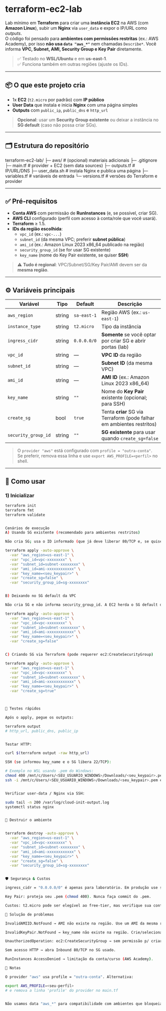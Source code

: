 # terraform-ec2-lab

Lab mínimo em **Terraform** para criar uma **instância EC2** na AWS (com **Amazon Linux**), subir um **Nginx** via `user_data` e expor o IP/URL como *outputs*.  
O código foi pensado para **ambientes com permissões restritas** (ex.: AWS Academy), por isso **não usa `data "aws_*"`** nem chamadas `Describe*`. Você informa **VPC, Subnet, AMI, Security Group e Key Pair** diretamente.

> ✅ Testado no **WSL/Ubuntu** e em **us-east-1**.  
> ✅ Funciona também em outras regiões (ajuste os IDs).

---

## 📦 O que este projeto cria

- 1x **EC2** (`t2.micro` por padrão) com **IP público**  
- **User Data** que instala e inicia **Nginx** com uma página simples  
- **Outputs** com `public_ip`, `public_dns` e `http_url`  

> **Opcional**: usar um **Security Group existente** ou deixar a instância no **SG default** (caso não possa criar SGs).

---

## 🗂️ Estrutura do repositório
terraform-ec2-lab/
├─ aws/ # (opcional) materiais adicionais
├─ .gitignore
├─ main.tf # provider + EC2 (sem data sources)
├─ outputs.tf # IP/URL/DNS
├─ user_data.sh # instala Nginx e publica uma página
├─ variables.tf # variáveis de entrada
└─ versions.tf # versões do Terraform e provider


---

## ✅ Pré-requisitos

- **Conta AWS** com permissão de **RunInstances** (e, se possível, criar SG).  
- **AWS CLI** configurado (perfil com acesso à conta/role que você usará).  
- **Terraform** ≥ 1.5.  
- **IDs da região escolhida**:
  - `vpc_id` (ex.: `vpc-...`)
  - `subnet_id` (da mesma VPC; preferir **subnet pública**)
  - `ami_id` (ex.: Amazon Linux 2023 x86_64 publicado na região)
  - `security_group_id` (se for usar SG existente)
  - `key_name` (nome do Key Pair existente, se quiser **SSH**)

> ⚠️ **Tudo é regional**: VPC/Subnet/SG/Key Pair/AMI devem ser da **mesma região**.

---

## ⚙️ Variáveis principais

| Variável             | Tipo   | Default      | Descrição |
|----------------------|--------|--------------|-----------|
| `aws_region`         | string | `sa-east-1`  | Região AWS (ex.: `us-east-1`) |
| `instance_type`      | string | `t2.micro`   | Tipo da instância |
| `ingress_cidr`       | string | `0.0.0.0/0`  | **Somente** se você optar por criar SG e abrir portas (lab) |
| `vpc_id`             | string | —            | **VPC ID** da região |
| `subnet_id`          | string | —            | **Subnet ID** (da mesma VPC) |
| `ami_id`             | string | —            | **AMI ID** (ex.: Amazon Linux 2023 x86_64) |
| `key_name`           | string | `""`         | Nome do **Key Pair** existente (opcional; para SSH) |
| `create_sg`          | bool   | `true`       | Tenta **criar** SG via Terraform (pode falhar em ambientes restritos) |
| `security_group_id`  | string | `""`         | **SG existente** para usar quando `create_sg=false` |

> O `provider "aws"` está configurado com `profile = "outra-conta"`.  
> Se preferir, remova essa linha e use `export AWS_PROFILE=<perfil>` no shell.

---

## 🚀 Como usar

### 1) Inicializar
```bash
terraform init
terraform fmt
terraform validate


Cenários de execução
A) Usando SG existente (recomendado para ambientes restritos)

Não cria SG; usa o ID informado (que já deve liberar 80/TCP e, se quiser SSH, 22/TCP).

terraform apply -auto-approve \
  -var "aws_region=us-east-1" \
  -var "vpc_id=vpc-xxxxxxxx" \
  -var "subnet_id=subnet-xxxxxxxx" \
  -var "ami_id=ami-xxxxxxxxxxxx" \
  -var "key_name=<seu_keypair>" \
  -var "create_sg=false" \
  -var "security_group_id=sg-xxxxxxxx"


B) Deixando no SG default da VPC

Não cria SG e não informa security_group_id. A EC2 herda o SG default da VPC (normalmente não tem HTTP aberto; abra a porta 80 no Console se puder).

terraform apply -auto-approve \
  -var "aws_region=us-east-1" \
  -var "vpc_id=vpc-xxxxxxxx" \
  -var "subnet_id=subnet-xxxxxxxx" \
  -var "ami_id=ami-xxxxxxxxxxxx" \
  -var "key_name=<seu_keypair>" \
  -var "create_sg=false"


C) Criando SG via Terraform (pode requerer ec2:CreateSecurityGroup)

terraform apply -auto-approve \
  -var "aws_region=us-east-1" \
  -var "vpc_id=vpc-xxxxxxxx" \
  -var "subnet_id=subnet-xxxxxxxx" \
  -var "ami_id=ami-xxxxxxxxxxxx" \
  -var "key_name=<seu_keypair>" \
  -var "create_sg=true"



🔎 Testes rápidos

Após o apply, pegue os outputs:

terraform output
# http_url, public_dns, public_ip


Testar HTTP:

curl $(terraform output -raw http_url)

SSH (se informou key_name e o SG libera 22/TCP):

# Exemplo no WSL usando .pem do Windows:
chmod 400 /mnt/c/Users/<SEU_USUARIO_WINDOWS>/Downloads/<seu_keypair>.pem
ssh -i /mnt/c/Users/<SEU_USUARIO_WINDOWS>/Downloads/<seu_keypair>.pem ec2-user@$(terraform output -raw public_ip)


Verificar user-data / Nginx via SSH:

sudo tail -n 200 /var/log/cloud-init-output.log
systemctl status nginx


🧹 Destruir o ambiente


terraform destroy -auto-approve \
  -var "aws_region=us-east-1" \
  -var "vpc_id=vpc-xxxxxxxx" \
  -var "subnet_id=subnet-xxxxxxxx" \
  -var "ami_id=ami-xxxxxxxxxxxx" \
  -var "key_name=<seu_keypair>" \
  -var "create_sg=false" \
  -var "security_group_id=sg-xxxxxxxx"


🛡️ Segurança & Custos

ingress_cidr = "0.0.0.0/0" é apenas para laboratório. Em produção use seu IP/32.

Key Pair: proteja seu .pem (chmod 400). Nunca faça commit do .pem.

Custos: t2.micro pode ser elegível ao free-tier, mas verifique sua conta/região.

🧩 Solução de problemas

InvalidAMIID.NotFound → AMI não existe na região. Use um AMI da mesma região.

InvalidKeyPair.NotFound → key_name não existe na região. Crie/seleciona um Key Pair nessa região.

UnauthorizedOperation: ec2:CreateSecurityGroup → sem permissão p/ criar SG. Use create_sg=false e security_group_id.

Sem acesso HTTP → abra Inbound 80/TCP no SG usado.

RunInstances AccessDenied → limitação da conta/curso (AWS Academy).

📌 Notas

O provider "aws" usa profile = "outra-conta". Alternativa:

export AWS_PROFILE=<seu-perfil>
# e remova a linha 'profile' do provider no main.tf


Não usamos data "aws_*" para compatibilidade com ambientes que bloqueiam Describe*.

